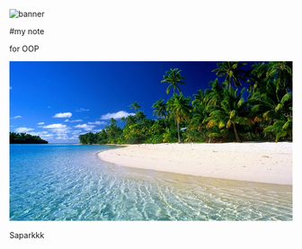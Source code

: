 ![banner](https;//picsum.photos/800/250)

#my note

for OOP

![download banner](./banner.jpg)

Saparkkk
